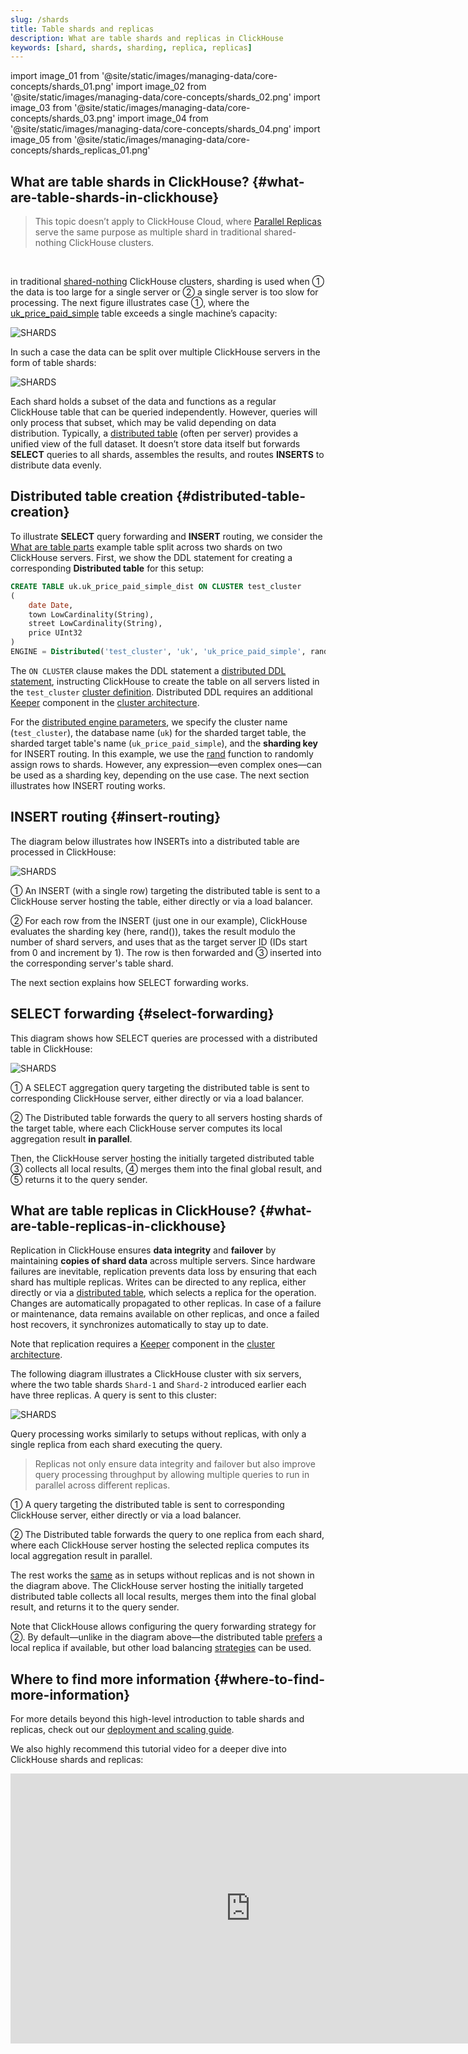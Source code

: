 ```yaml
---
slug: /shards
title: Table shards and replicas
description: What are table shards and replicas in ClickHouse
keywords: [shard, shards, sharding, replica, replicas]
---
```


import image_01 from '@site/static/images/managing-data/core-concepts/shards_01.png'
import image_02 from '@site/static/images/managing-data/core-concepts/shards_02.png'
import image_03 from '@site/static/images/managing-data/core-concepts/shards_03.png'
import image_04 from '@site/static/images/managing-data/core-concepts/shards_04.png'
import image_05 from '@site/static/images/managing-data/core-concepts/shards_replicas_01.png'

## What are table shards in ClickHouse? {#what-are-table-shards-in-clickhouse}

> This topic doesn’t apply to ClickHouse Cloud, where [Parallel Replicas](/docs/deployment-guides/parallel-replicas) serve the same purpose as multiple shard in traditional shared-nothing ClickHouse clusters.

<br/>

in traditional [shared-nothing](https://en.wikipedia.org/wiki/Shared-nothing_architecture) ClickHouse clusters, sharding is used when ① the data is too large for a single server or ② a single server is too slow for processing. The next figure illustrates case ①, where the [uk_price_paid_simple](/parts) table exceeds a single machine’s capacity:  

<img src={image_01} alt='SHARDS' class='image' />
<br/>

In such a case the data can be split over multiple ClickHouse servers in the form of table shards:

<img src={image_02} alt='SHARDS' class='image' />
<br/>

Each shard holds a subset of the data and functions as a regular ClickHouse table that can be queried independently. However, queries will only process that subset, which may be valid depending on data distribution. Typically, a [distributed table](/docs/engines/table-engines/special/distributed) (often per server) provides a unified view of the full dataset. It doesn’t store data itself but forwards **SELECT** queries to all shards, assembles the results, and routes **INSERTS** to distribute data evenly.

## Distributed table creation {#distributed-table-creation}

To illustrate **SELECT** query forwarding and **INSERT** routing, we consider the [What are table parts](/parts) example table split across two shards on two ClickHouse servers. First, we show the DDL statement for creating a corresponding **Distributed table** for this setup:


```sql
CREATE TABLE uk.uk_price_paid_simple_dist ON CLUSTER test_cluster
(
    date Date,
    town LowCardinality(String),
    street LowCardinality(String),
    price UInt32
)
ENGINE = Distributed('test_cluster', 'uk', 'uk_price_paid_simple', rand())
```

The `ON CLUSTER` clause makes the DDL statement a [distributed DDL statement](/docs/sql-reference/distributed-ddl), instructing ClickHouse to create the table on all servers listed in the `test_cluster` [cluster definition](/docs/architecture/horizontal-scaling#replication-and-sharding-configuration). Distributed DDL requires an additional [Keeper](https://clickhouse.com/clickhouse/keeper) component in the [cluster architecture](/docs/architecture/horizontal-scaling#architecture-diagram).

For the [distributed engine parameters](/docs/engines/table-engines/special/distributed#distributed-parameters), we specify the cluster name (`test_cluster`), the database name (`uk`) for the sharded target table, the sharded target table's name (`uk_price_paid_simple`), and the **sharding key** for INSERT routing. In this example, we use the [rand]((/sql-reference/functions/random-functions#rand)) function to randomly assign rows to shards. However, any expression—even complex ones—can be used as a sharding key, depending on the use case. The next section illustrates how INSERT routing works.

## INSERT routing {#insert-routing}

The diagram below illustrates how INSERTs into a distributed table are processed in ClickHouse:

<img src={image_03} alt='SHARDS' class='image' />
<br/>

① An INSERT (with a single row) targeting the distributed table is sent to a ClickHouse server hosting the table, either directly or via a load balancer.

② For each row from the INSERT (just one in our example), ClickHouse evaluates the sharding key (here, rand()), takes the result modulo the number of shard servers, and uses that as the target server ID (IDs start from 0 and increment by 1). The row is then forwarded and ③ inserted into the corresponding server's table shard.

The next section explains how SELECT forwarding works.

## SELECT forwarding {#select-forwarding}

This diagram shows how SELECT queries are processed with a distributed table in ClickHouse:

<img src={image_04} alt='SHARDS' class='image' />
<br/>

① A SELECT aggregation query targeting the distributed table is sent to corresponding ClickHouse server, either directly or via a load balancer.

② The Distributed table forwards the query to all servers hosting shards of the target table, where each ClickHouse server computes its local aggregation result **in parallel**.


Then, the ClickHouse server hosting the initially targeted distributed table ③ collects all local results, ④ merges them into the final global result, and ⑤ returns it to the query sender.

## What are table replicas in ClickHouse? {#what-are-table-replicas-in-clickhouse}

Replication in ClickHouse ensures **data integrity** and **failover** by maintaining **copies of shard data** across multiple servers. Since hardware failures are inevitable, replication prevents data loss by ensuring that each shard has multiple replicas. Writes can be directed to any replica, either directly or via a [distributed table](#distributed-table-creation), which selects a replica for the operation. Changes are automatically propagated to other replicas. In case of a failure or maintenance, data remains available on other replicas, and once a failed host recovers, it synchronizes automatically to stay up to date.

Note that replication requires a [Keeper](https://clickhouse.com/clickhouse/keeper) component in the [cluster architecture](/docs/architecture/horizontal-scaling#architecture-diagram).

The following diagram illustrates a ClickHouse cluster with six servers, where the two table shards `Shard-1` and `Shard-2` introduced earlier each have three replicas. A query is sent to this cluster:

<img src={image_05} alt='SHARDS' class='image' />
<br/>

Query processing works similarly to setups without replicas, with only a single replica from each shard executing the query.

> Replicas not only ensure data integrity and failover but also improve query processing throughput by allowing multiple queries to run in parallel across different replicas.

① A query targeting the distributed table is sent to corresponding ClickHouse server, either directly or via a load balancer.

② The Distributed table forwards the query to one replica from each shard, where each ClickHouse server hosting the selected replica computes its local aggregation result in parallel.

The rest works the [same](#select-forwarding) as in setups without replicas and is not shown in the diagram above. The ClickHouse server hosting the initially targeted distributed table collects all local results, merges them into the final global result, and returns it to the query sender.

Note that ClickHouse allows configuring the query forwarding strategy for ②. By default—unlike in the diagram above—the distributed table [prefers](/docs/operations/settings/settings#prefer_localhost_replica) a local replica if available, but other load balancing [strategies](/docs/operations/settings/settings#load_balancing) can be used.



## Where to find more information {#where-to-find-more-information}

For more details beyond this high-level introduction to table shards and replicas, check out our [deployment and scaling guide](/docs/architecture/horizontal-scaling). 

We also highly recommend this tutorial video for a deeper dive into ClickHouse shards and replicas:

<iframe width="768" height="432" src="https://www.youtube.com/embed/vBjCJtw_Ei0?si=WqopTrnti6usCMRs" title="YouTube video player" frameborder="0" allow="accelerometer; autoplay; clipboard-write; encrypted-media; gyroscope; picture-in-picture; web-share" referrerpolicy="strict-origin-when-cross-origin" allowfullscreen></iframe>

